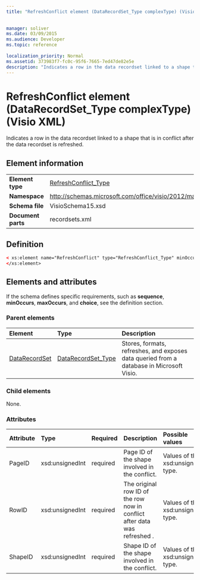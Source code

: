```yaml
---
title: "RefreshConflict element (DataRecordSet_Type complexType) (Visio XML)"
 
 
manager: soliver
ms.date: 03/09/2015
ms.audience: Developer
ms.topic: reference
 
localization_priority: Normal
ms.assetid: 373983f7-fc0c-95f6-7665-7ed47de82e5e
description: "Indicates a row in the data recordset linked to a shape that is in conflict after the data recordset is refreshed."
---
```


# RefreshConflict element (DataRecordSet_Type complexType) (Visio XML)

Indicates a row in the data recordset linked to a shape that is in conflict after the data recordset is refreshed.
  
## Element information

|||
|:-----|:-----|
|**Element type** <br/> |[RefreshConflict_Type](refreshconflict_type-complextypevisio-xml.md) <br/> |
|**Namespace** <br/> |http://schemas.microsoft.com/office/visio/2012/main  <br/> |
|**Schema file** <br/> |VisioSchema15.xsd  <br/> |
|**Document parts** <br/> |recordsets.xml  <br/> |
   
## Definition

```XML
< xs:element name="RefreshConflict" type="RefreshConflict_Type" minOccurs="0" maxOccurs="unbounded" >
</xs:element>
```

## Elements and attributes

If the schema defines specific requirements, such as **sequence**, **minOccurs**, **maxOccurs**, and **choice**, see the definition section. 
  
### Parent elements

|**Element**|**Type**|**Description**|
|:-----|:-----|:-----|
|[DataRecordSet](datarecordset-element-datarecordsets_type-complextypevisio-xml.md) <br/> |[DataRecordSet_Type](datarecordset_type-complextypevisio-xml.md) <br/> |Stores, formats, refreshes, and exposes data queried from a database in Microsoft Visio.  <br/> |
   
### Child elements

None.
  
### Attributes

|**Attribute**|**Type**|**Required**|**Description**|**Possible values**|
|:-----|:-----|:-----|:-----|:-----|
|PageID  <br/> |xsd:unsignedInt  <br/> |required  <br/> |Page ID of the shape involved in the conflict.  <br/> |Values of the xsd:unsignedInt type.  <br/> |
|RowID  <br/> |xsd:unsignedInt  <br/> |required  <br/> |The original row ID of the row now in conflict after data was refreshed .  <br/> |Values of the xsd:unsignedInt type.  <br/> |
|ShapeID  <br/> |xsd:unsignedInt  <br/> |required  <br/> |Shape ID of the shape involved in the conflict.  <br/> |Values of the xsd:unsignedInt type.  <br/> |
   

